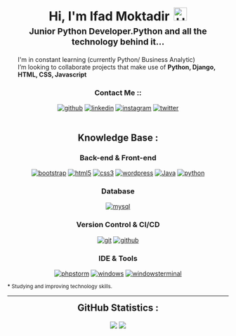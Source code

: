 <h1 style="text-align: center;margin-bottom: 5px;">Hi, I'm Ifad Moktadir<img src="https://raw.githubusercontent.com/iampavangandhi/iampavangandhi/master/gifs/Hi.gif" alt="Hi" style="width: 30px;margin-left: 10px;"></h1>
<h3 style="font-size: 1.2rem; text-align: center;margin: 0 0 20px 0;">Junior Python Developer.Python and all the technology behind it...</h3>

<ul style="list-style: none;">
<li>
I'm in constant learning (currently Python/ Business Analytic)</li>
<li>
I’m looking to collaborate projects that make use of <strong> Python, Django, HTML, CSS, Javascript</strong>
</li>
</ul>
<div align="center">
<h3>Contact Me ::</h3>
<a href="https://github.com/IfadMoktadir" target="_blank"><img src="https://img.shields.io/badge/-IfadMoktadir-black?logo=github&style=flat-square" alt="github"/></a>
<a href="https://www.linkedin.com/in/ifad-moktadir-b61a54209/" target="_blank"><img src="https://img.shields.io/badge/-IfadMoktadir-blue?logo=linkedin&style=flat-square" alt="linkedin"></a>
<a href="https://www.instagram.com/ifad_muqtadir/" target="_blank"><img src="https://img.shields.io/badge/-IfadMoktadir-pink?logo=instagram&textColor=white&style=flat-square" alt="instagram"/></a>
<a href="mailto:mdifad0811@gmail.com"><img src="https://img.shields.io/badge/-IfadMoktadir-white?logo=thunderbird&style=flat-square" alt="twitter"/></a>
<br/><br/>
</div>
<div align="center">

## </div>

<div align="center">
<h2>Knowledge Base :</h2>

<h3>Back-end & Front-end</h3>

<a href="https://getbootstrap.com/" target="_blank"><img src="https://img.shields.io/badge/-Bootstrap-white?logo=bootstrap&logoColor=7952B3&style=for-the-badge" alt="bootstrap"/></a>
<a href="https://html.spec.whatwg.org/multipage/" target="_blank"><img src="https://img.shields.io/badge/-HTML-white?logo=html5&style=for-the-badge" alt="html5"/></a>
<a href="https://www.w3.org/Style/CSS" target="_blank"><img src="https://img.shields.io/badge/-CSS-white?logo=css3&logoColor=1572B6&style=for-the-badge" alt="css3"/></a>
<a href="https://wordpress.com/" target="_blank"><img src="https://img.shields.io/badge/-wordpress-white?logo=wordpress&logoColor=21759B&style=for-the-badge" alt="wordpress"/></a>
<a href="https://www.java.com/en/" target="_blank"><img src="https://img.shields.io/badge/-JAVA-white?logo=java&logoColor=1572B6&style=for-the-badge" alt="Java"/></a>
<a href="https://www.python.com/en/" target="_blank"><img src="https://img.shields.io/badge/-python-white?logo=python&logoColor=1572B6&style=for-the-badge" alt="python"/></a>
<h3>Database</h3>

<a href="https://www.mysql.com/" target="_blank"><img src="https://img.shields.io/badge/-mysql-white?logo=mysql&logoColor=4479A1&style=for-the-badge" alt="mysql"/></a>

<h3>Version Control & CI/CD</h3>
<a href="https://git-scm.com/" target="_blank"><img src="https://img.shields.io/badge/-git-white?logo=git&logoColor=F05032&style=for-the-badge" alt="git"/></a>
<a href="https://github.com/" target="_blank"><img src="https://img.shields.io/badge/-github-white?logo=github&logoColor=181717&style=for-the-badge" alt="github"/></a>

<h3>IDE & Tools</h3>

<a href="https://code.visualstudio.com/" target="_blank"><img src="https://img.shields.io/badge/-vscode-white?logo=visual-studio-code&logoColor=000000&style=for-the-badge" alt="phpstorm"/></a>
<a href="https://www.microsoft.com/en-us/windows" target="_blank"><img src="https://img.shields.io/badge/-windows-white?logo=windows&logoColor=0078D6&style=for-the-badge" alt="windows"/></a>
<a href="https://github.com/microsoft/terminal" target="_blank"><img src="https://img.shields.io/badge/-windows_terminal-white?logo=windowsterminal&logoColor=4D4D4D&style=for-the-badge" alt="windowsterminal"/></a>

</div>

<small><strong>\*</strong> Studying and improving technology skills.</small>

---

<div align="center">
<h2 style="margin: 5px 10px;">GitHub Statistics :</h2> 
<div style="display: flex; align-items: center; justify-content: center;">

[![](https://github-readme-stats.vercel.app/api?username=IfadMoktadir&show_icons=true&theme=tokyonight&hide_border=true&locale=en)](https://github.com/IfadMoktadir)
[![](https://github-readme-streak-stats.herokuapp.com/?user=IfadMoktadir&theme=tokyonight&hide_border=true)](https://github.com/IfadMoktadir)

</div>
</div>
